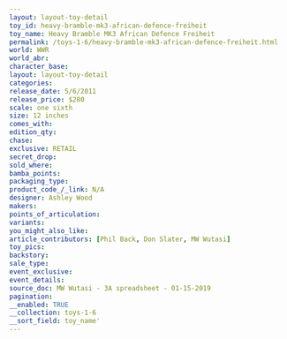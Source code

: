 ```yaml
---
layout: layout-toy-detail 
toy_id: heavy-bramble-mk3-african-defence-freiheit
toy_name: Heavy Bramble MK3 African Defence Freiheit
permalink: /toys-1-6/heavy-bramble-mk3-african-defence-freiheit.html
world: WWR
world_abr: 
character_base: 
layout: layout-toy-detail
categories: 
release_date: 5/6/2011
release_price: $280 
scale: one sixth
size: 12 inches
comes_with: 
edition_qty: 
chase: 
exclusive: RETAIL
secret_drop: 
sold_where: 
bamba_points: 
packaging_type: 
product_code_/_link: N/A
designer: Ashley Wood
makers: 
points_of_articulation: 
variants: 
you_might_also_like: 
article_contributors: [Phil Back, Don Slater, MW Wutasi]
toy_pics: 
backstory: 
sale_type: 
event_exclusive: 
event_details: 
source_doc: MW Wutasi - 3A spreadsheet - 01-15-2019
pagination: 
__enabled: TRUE
__collection: toys-1-6
__sort_field: toy_name'
---
```

